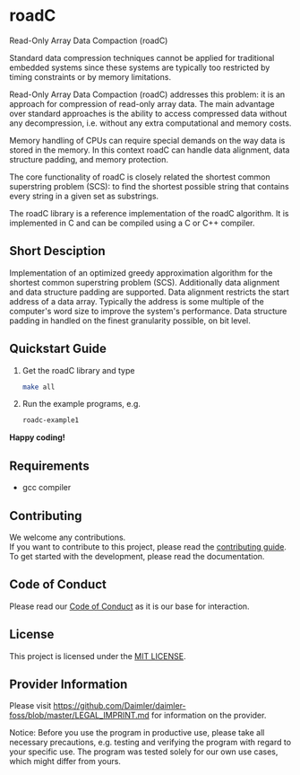 # roadC
Read-Only Array Data Compaction (roadC)

Standard data compression techniques cannot be applied for traditional embedded systems since these systems are typically too restricted by timing constraints or by memory limitations. 

Read-Only Array Data Compaction (roadC) addresses this problem: it is an approach for compression of read-only array data. The main advantage over standard approaches is the ability to access compressed data without any decompression, i.e. without any extra computational and memory costs.

Memory handling of CPUs can require special demands on the way data is stored in the memory. In this context roadC can handle data alignment, data structure padding, and memory protection. 

The core functionality of roadC is closely related the shortest common superstring problem (SCS): to find the shortest possible string that contains every string in a given set as substrings.

The roadC library is a reference implementation of the roadC algorithm. It is implemented in C and can be compiled using a C or C++ compiler.

## Short Desciption

Implementation of an optimized greedy approximation algorithm for the shortest common superstring problem (SCS). Additionally data alignment and data structure padding are supported. Data alignment restricts the start address of a data array. Typically the address is some multiple of the computer's word size to improve the system's performance. Data structure padding in handled on the finest granularity possible, on bit level.

## Quickstart Guide

1. Get the roadC library and type

    ```bash
    make all
    ```

2. Run the example programs, e.g.

    ```bash
    roadc-example1
    ```

**Happy coding!**

## Requirements

* gcc compiler

## Contributing

We welcome any contributions.  
If you want to contribute to this project, please read the [contributing guide](CONTRIBUTING.md).  
To get started with the development, please read the documentation.

## Code of Conduct

Please read our [Code of Conduct](CODE_OF_CONDUCT.md) as it is our base for interaction.

## License

This project is licensed under the [MIT LICENSE](LICENSE.md).

## Provider Information

Please visit <https://github.com/Daimler/daimler-foss/blob/master/LEGAL_IMPRINT.md> for information on the provider.

Notice: Before you use the program in productive use, please take all necessary precautions,
e.g. testing and verifying the program with regard to your specific use.
The program was tested solely for our own use cases, which might differ from yours.
